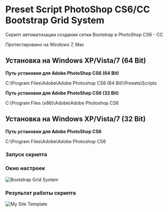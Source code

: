 # Preset Script PhotoShop CS6/CC Bootstrap Grid System
Скрипт автоматизации создания сетки Bootstrap в PhotoShop СS6 - CC

Протестировано на Windows 7, Mac

## Установка на Windows XP/Vista/7 (64 Bit)
**Путь установки для Adobe PhotoShop CS6 (64 Bit)**

C:\Program Files\Adobe\Adobe Photoshop CS6 (64 Bit)\Presets\Scripts

**Путь установки для Adobe PhotoShop CS6 (32 Bit)**

C:\Program Files (x86)\Adobe\Adobe Photoshop CS6
## Установка на Windows XP/Vista/7 (32 Bit)
**Путь установки для Adobe PhotoShop CS6**

C:\Program Files\Adobe\Adobe Photoshop CS6
### Запуск скрипта

### Окно настроек
![Bootstrap Grid System](http://projectsoft-studionions.github.io/PhotoShop-Bootstrap-Grid-System/images/image_01.png)
### Результат работы скрипта
![My Site Template](http://projectsoft-studionions.github.io/PhotoShop-Bootstrap-Grid-System/images/image_02.png)
